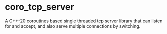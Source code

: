 # coro_tcp_server
A C++-20 coroutines based single threaded tcp server library that can listen for and accept, and also serve multiple connections by switching.
